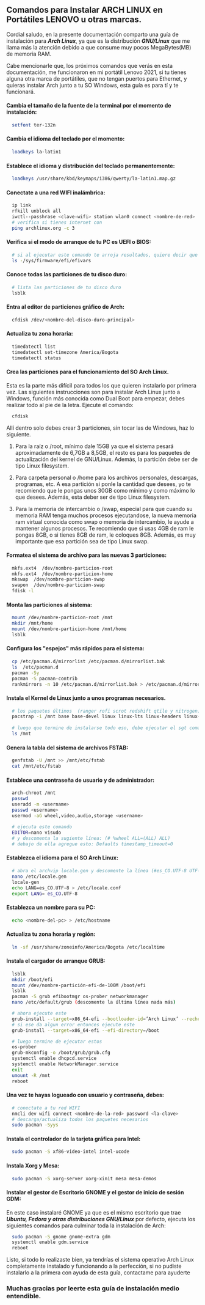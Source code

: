 ## Comandos para Instalar ARCH LINUX en Portátiles LENOVO u otras marcas.

Cordial saludo, en la presente documentación comparto una guía de instalación para ***Arch Linux***, ya que es la distribución ***GNU/Linux*** que me llama más la atención debido a que consume muy pocos MegaBytes(MB) de memoria RAM.

Cabe mencionarle que, los próximos comandos que verás en esta documentación, me funcionaron en mi portátil Lenovo 2021, si tu tienes alguna otra marca de portátiles, que no tengan puertos para Ethernet, y quieras instalar Arch junto a tu SO Windows, esta guía es para tí y te funcionará.

#### Cambia el tamaño de la fuente de la terminal por el momento de instalación:
```bash
  setfont ter-132n
```

#### Cambia el idioma del teclado por el momento:
```bash
  loadkeys la-latin1
```

#### Establece el idioma y distribución del teclado permanentemente:
```bash
  loadkeys /usr/share/kbd/keymaps/i386/qwerty/la-latin1.map.gz
```

#### Conectate a una red WIFI inalámbrica: 
```bash
  ip link
  rfkill unblock all
  iwctl--passhrase <clave-wifi> station wlan0 connect <nombre-de-red>
  # verifica si tienes internet con
  ping archlinux.org -c 3
```

#### Verifica si el modo de arranque de tu PC es UEFI o BIOS:
```bash
  # si al ejecutar este comando te arroja resultados, quiere decir que tu maquina es por UEFI
  ls -/sys/firmware/efi/efivars
```

#### Conoce todas las particiones de tu disco duro:
```bash
  # lista las particiones de tu disco duro
  lsblk
```

#### Entra al editor de particiones gráfico de Arch:
```bash
  cfdisk /dev/<nombre-del-disco-duro-principal>
```

#### Actualiza tu zona horaria:
```bash
  timedatectl list
  timedatectl set-timezone America/Bogota
  timedatectl status
```

#### Crea las particiones para el funcionamiento del SO Arch Linux.
Esta es la parte más difícil para todos los que quieren instalarlo por primera vez. Las siguientes instrucciones son para instalar Arch Linux junto a Windows, función más conocida como Dual Boot para empezar, debes realizar todo al pie de la letra. Ejecute el comando:
```bash
  cfdisk
```

Allí dentro solo debes crear 3 particiones, sin tocar las de Windows, haz lo siguiente.

1. Para la raíz o /root, mínimo dale 15GB ya que el sistema pesará aproximadamente de 6,7GB a 8,5GB, el resto es para los paquetes de actualización del kernel de GNU/Linux. Además, la partición debe ser de tipo Linux filesystem.

2. Para carpeta personal o /home para los archivos personales, descargas, programas, etc. A esa partición si ponle la cantidad que desees, yo te recomiendo que le pongas unos 30GB como mínimo y como máximo lo que desees. Además, esta deber ser de tipo Linux filesystem.

3. Para la memoria de intercambio o /swap, especial para que cuando su memoria RAM tenga muchos procesos ejecutandose, la nueva memoria ram virtual conocida como swap o memoria de intercambio, le ayude a mantener algunos procesos. Te recomiendo que si usas 4GB de ram le pongas 8GB, o si tienes 8GB de ram, le coloques 8GB. Además, es muy importante que esa partición sea de tipo Linux swap.

#### Formatea el sistema de archivo para las nuevas 3 particiones:
```bash
  mkfs.ext4  /dev/nombre-particion-root
  mkfs.ext4  /dev/nombre-particion-home
  mkswap  /dev/nombre-particion-swap
  swapon  /dev/nombre-particion-swap
  fdisk -l
```

#### Monta las particiones al sistema: 
```bash
  mount /dev/nombre-particion-root /mnt
  mkdir /mnt/home
  mount /dev/nombre-particion-home /mnt/home
  lsblk
```

#### Configura los "espejos" más rápidos para el sistema: 
```bash
  cp /etc/pacman.d/mirrorlist /etc/pacman.d/mirrorlist.bak
  ls  /etc/pacman.d
  pacman -Sy 
  pacman -S pacman-contrib
  rankmirrors -n 10 /etc/pacman.d/mirrorlist.bak > /etc/pacman.d/mirrorlist
```

#### Instala el Kernel de Linux junto a unos programas necesarios.
```bash
  # los paquetes últimos  (ranger rofi scrot redshift qtile y nitrogen) son opcionales
  pacstrap -i /mnt base base-devel linux linux-lts linux-headers linux-firmware sudo nano code git neofetch network-manager-applet dhcpcd brightnessctl volumeicon cbatticon lxappearance vlc bluez wpa_supplicant firefox htop alacritty ranger rofi scrot redshift qtile nitrogen
  
  # luego que termine de instalarse todo eso, debe ejecutar el sgt comando para conocer los archivos /root del SO Arch
  ls /mnt
```

#### Genera la tabla del sistema de archivos FSTAB:
```bash
  genfstab -U /mnt >> /mnt/etc/fstab
  cat /mnt/etc/fstab
```

#### Establece una contraseña de usuario y de administrador: 
```bash
  arch-chroot /mnt
  passwd
  useradd -m <username>
  passwd <username>
  usermod -aG wheel,video,audio,storage <username>
  
  # ejecuta este comando
  EDITOR=nano visudo
  # y descomenta la sugiente línea: (# %wheel ALL=(ALL) ALL)
  # debajo de ella agregue esto: Defaults timestamp_timeout=0
```

#### Establezca el idioma para el SO Arch Linux:
```bash
  # abra el archvip locale.gen y descomente la línea (#es_CO.UTF-8 UTF-8)
  nano /etc/locale.gen
  locale-gen
  echo LANG=es_CO.UTF-8 > /etc/locale.conf
  export LANG= es_CO.UTF-8
```

#### Establezca un nombre para su PC:
```bash
  echo <nombre-del-pc> > /etc/hostname
```
  
#### Actualiza tu zona horaria y región:
```bash
  ln -sf /usr/share/zoneinfo/America/Bogota /etc/localtime
```

#### Instala el cargador de arranque GRUB:
```bash
  lsblk
  mkdir /boot/efi
  mount /dev/nombre-partición-efi-de-100M /boot/efi
  lsblk
  pacman -S grub efibootmgr os-prober networkmanager
  nano /etc/default/grub (descomente la última línea nada más)

  # ahora ejecute este
  grub-install --target=x86_64-efi --bootloader-id=’Arch Linux’ --recheck
  # si ese da algun error entonces ejecute este
  grub-install --target=x86_64-efi --efi-directory=/boot
```
```bash  
  # luego termine de ejecutar estos
  os-prober
  grub-mkconfig -o /boot/grub/grub.cfg
  systemctl enable dhcpcd.service
  systemctl enable NetworkManager.service
  exit
  umount -R /mnt
  reboot
```

#### Una vez te hayas logueado con usuario y contraseña, debes:
```bash
  # conectate a tu red WIFI
  nmcli dev wifi connect <nombre-de-la-red> password <la-clave>
  # descarga/actualiza todos los paquetes necesarios
  sudo pacman -Syys
```

#### Instala el controlador de la tarjeta gráfica para Intel:
```bash
  sudo pacman -S xf86-video-intel intel-ucode
```

#### Instala Xorg y Mesa:
```bash
  sudo pacman -S xorg-server xorg-xinit mesa mesa-demos
```

#### Instalar el gestor de Escritorio GNOME y el gestor de inicio de sesión GDM:
En este caso instalaré GNOME ya que es el mismo escritorio que trae ***Ubuntu, Fedora y otras distribuciones GNU/Linux*** por defecto, ejecuta los siguientes comandos para culminar toda la instalación de Arch:
```bash
  sudo pacman -S gnome gnome-extra gdm
  systemctl enable gdm.service
  reboot
```

Listo, si todo lo realizaste bien, ya tendrías el sistema operativo Arch Linux completamente instalado y funcionando a la perfección, si no pudiste instalarlo a la primera con ayuda de esta guía, contactame para ayuderte

### Muchas gracias por leerte esta guía de instalación medio entendible.
